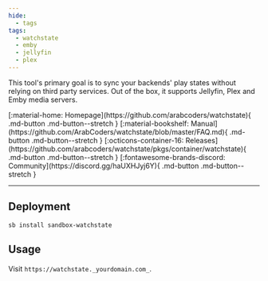 ```yaml
---
hide:
  - tags
tags:
  - watchstate
  - emby
  - jellyfin
  - plex
---
```


This tool's primary goal is to sync your backends' play states without relying on third party services. Out of the box, it supports Jellyfin, Plex and Emby media servers.

<div class="grid sb-buttons" style="grid-template-columns: repeat(2, 1fr);" markdown data-search-exclude>
[:material-home: Homepage](https://github.com/arabcoders/watchstate){ .md-button .md-button--stretch }
[:material-bookshelf: Manual](https://github.com/ArabCoders/watchstate/blob/master/FAQ.md){ .md-button .md-button--stretch }
[:octicons-container-16: Releases](https://github.com/arabcoders/watchstate/pkgs/container/watchstate){ .md-button .md-button--stretch }
[:fontawesome-brands-discord: Community](https://discord.gg/haUXHJyj6Y){ .md-button .md-button--stretch }
</div>

---

## Deployment

``` shell
sb install sandbox-watchstate
```

## Usage

Visit `https://watchstate._yourdomain.com_`.
